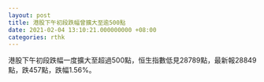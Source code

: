 ```yaml
---
layout: post
title: 港股下午初段跌幅曾擴大至逾500點
date: 2021-02-04 13:10:21.000000000 +08:00
categories: rthk
---
```


港股下午初段跌幅一度擴大至超過500點，恒生指數低見28789點，最新報28849點，跌457點，跌幅1.56%。
